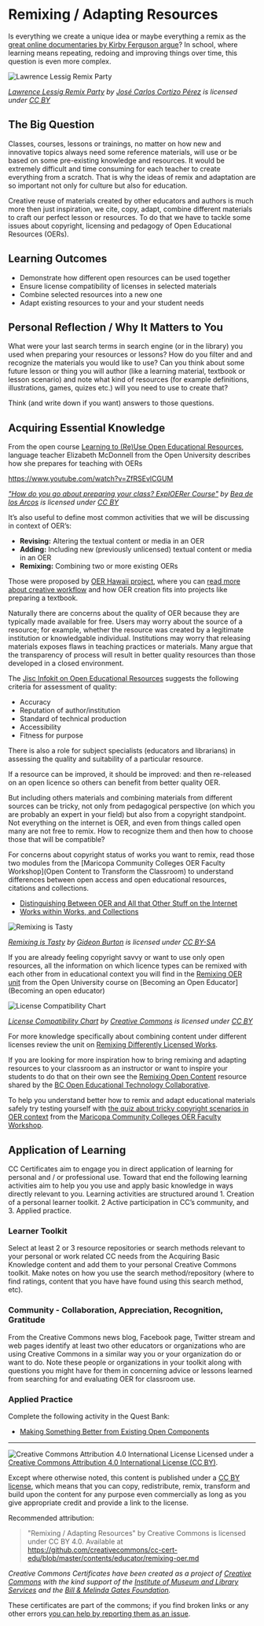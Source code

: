 # Remixing / Adapting Resources

Is everything we create a unique idea or maybe everything a remix as the [great online documentaries by Kirby Ferguson argue](http://everythingisaremix.info/watch-the-series/)? In school, where learning means repeating, redoing and improving things over time, this question is even more complex. 

![Lawrence Lessig Remix Party](https://github.com/creativecommons/cc-cert-edu/blob/master/images/teachers/remix-party.jpg "Lawrence Lessig Remix Party")

*[Lawrence Lessig Remix Party](https://flickr.com/photos/josek/2985192607 "Lawrence Lessig Remix Party") by [José Carlos Cortizo Pérez](https://flickr.com/people/josek) is licensed under [CC BY](https://creativecommons.org/licenses/by/2.0/)*

## The Big Question

Classes, courses, lessons or trainings, no matter on how new and innovative topics always need some reference materials, will use or be based on some pre-existing knowledge and resources. It would be extremely difficult and time consuming for each teacher to create everything from a scratch. That is why the ideas of remix and adaptation are so important not only for culture but also for education.

Creative reuse of materials created by other educators and authors is much more then just inspiration, we cite, copy, adapt, combine different materials to craft our perfect lesson or resources. To do that we have to tackle some issues about copyright, licensing and pedagogy of Open Educational Resources (OERs).

## Learning Outcomes

* Demonstrate how different open resources can be used together
* Ensure license compatibility of licenses in selected materials
* Combine selected resources into a new one
* Adapt existing resources to your and your student needs


## Personal Reflection / Why It Matters to You  
  
What were your last search terms in search engine (or in the library) you used when preparing your resources or lessons? How do you filter and and recognize the materials you would like to use? Can you think about some future lesson or thing you will author (like a learning material, textbook or lesson scenario) and note what kind of resources (for example definitions, illustrations, games, quizes etc.) will you need to use to create that?

Think (and write down if you want) answers to those questions. 



## Acquiring Essential Knowledge 

From the open course [Learning to (Re)Use Open Educational Resources](http://www.exploerercourse.org/), language teacher Elizabeth McDonnell from the Open University describes how she prepares for teaching with OERs

https://www.youtube.com/watch?v=ZfRSEvlCGUM

*["How do you go about preparing your class? ExplOERer Course"](https://www.youtube.com/watch?v=ZfRSEvlCGUM) by [Bea de los Arcos](https://www.youtube.com/channel/UCGk2P9Eg7bfBkA9xyO6Z-sA) is licensed under [CC BY](https://creativecommons.org/licenses/by/3.0)*


It’s also useful to define most common activities that we will be discussing in context of OER’s:

* **Revising:** Altering the textual content or media in an OER 
* **Adding:** Including new (previously unlicensed) textual content or media in an OER
* **Remixing:** Combining two or more existing OERs

Those were proposed by [OER Hawaii project](https://oer.hawaii.edu/), where you can [read more about creative workflow](https://oer.hawaii.edu/tag/remixing/) and how OER creation fits into projects like preparing a textbook.  

Naturally there are concerns about the quality of OER because they are typically made available for free. Users may worry about the source of a resource; for example, whether the resource was created by a legitimate institution or knowledgable individual. Institutions may worry that releasing materials exposes flaws in teaching practices or materials. Many argue that the transparency of process will result in better quality resources than those developed in a closed environment.

The [Jisc Infokit on Open Educational Resources](https://www.jisc.ac.uk/guides/open-educational-resources/quality-considerations) suggests the following criteria for assessment of quality:

* Accuracy
* Reputation of author/institution
* Standard of technical production
* Accessibility
* Fitness for purpose

There is also a role for subject specialists (educators and librarians) in assessing the quality and suitability of a particular resource.

If a resource can be improved, it should be improved: and then re-released on an open licence so others can benefit from better quality OER.

But including others materials and combining materials from different sources can be tricky, not only from pedagogical perspective (on which you are probably an expert in your field) but also from a copyright standpoint. Not everything on the internet is OER, and even from things called open many are not free to remix. How to recognize them and then how to choose those that will be compatible? 

For concerns about copyright status of works you want to remix, read those two modules from the [Maricopa Community Colleges OER Faculty Workshop](Open Content to Transform the Classroom) to understand differences between open access and open educational resources, citations and collections.

* [Distinguishing Between OER and All that Other Stuff on the Internet](https://maricopa.instructure.com/courses/805732/pages/distinguishing-between-oer-and-all-that-other-stuff-on-the-internet?module_item_id=5096076)
* [Works within Works, and Collections](https://maricopa.instructure.com/courses/805732/pages/works-within-works-and-collections?module_item_id=5220365)

![Remixing is Tasty](https://github.com/creativecommons/cc-cert-edu/blob/master/images/teachers/remixing-tasty.jpg "Remixing is Tasty")

*[Remixing is Tasty](https://flickr.com/photos/wakingtiger/3156791341 "Remixing is Tasty") by [Gideon Burton](https://flickr.com/people/wakingtiger) is licensed under [CC BY-SA](https://creativecommons.org/licenses/by-sa/2.0/)*
 
If you are already feeling copyright savvy or want to use only open resources, all the information on which licence types can be remixed with each other from in educational context you will find in the [Remixing OER unit](http://www.open.edu/openlearnworks/mod/oucontent/view.php?id=82520&section=2 ) from the Open University course on [Becoming an Open Educator](Becoming an open educator)

![License Compatibility Chart](https://github.com/creativecommons/cc-cert-core/blob/master/images/licenses/license-compatibility-chart.jpg "License Compatibility Chart")

*[License Compatibility Chart](https://wiki.creativecommons.org/wiki/Wiki/cc_license_compatibility) by [Creative Commons](https://creativecommons.org/) is licensed under [CC BY](https://creativecommons.org/licenses/by/4.0/)*

For more knowledge specifically about combining content under different licenses review the unit on [Remixing Differently Licensed Works](../licenses/remixed.md).

If you are looking for more inspiration how to bring remixing and adapting resources to your classroom as an instructor or want to inspire your students to do that on their own see the [Remixing Open Content](http://bcopened.org/resources/mashing-oer/) resource shared  by the [BC Open Educational Technology Collaborative](http://bcopened.org/).


To help you understand better how to remix and adapt educational materials safely try testing yourself with [the quiz about tricky copyright scenarios in OER context](https://maricopa.instructure.com/courses/805732/quizzes/821784?module_item_id=5179463) from the [Maricopa Community Colleges OER Faculty Workshop](https://maricopa.instructure.com/courses/805732/).

## Application of Learning

CC Certificates aim to engage you in direct application of learning for personal and / or professional use. Toward that end the following learning activities aim to help you you use and apply basic knowledge in ways directly relevant to you. Learning activities are structured around 1. Creation of a personal learner toolkit. 2 Active participation in CC’s community, and 3. Applied practice.


### Learner Toolkit

Select at least 2 or 3 resource repositories or search methods relevant to your personal or work related CC needs from the Acquiring Basic Knowledge content and add them to your personal Creative Commons toolkit. Make notes on how you use the search method/repository (where to find ratings, content that you have have found using this search method, etc).


### Community - Collaboration, Appreciation, Recognition, Gratitude

From the Creative Commons news blog, Facebook page, Twitter stream and web pages identify at least two other educators or organizations who are using Creative Commons in a similar way you or your organization do or want to do. Note these people or organizations in your toolkit along with questions you might have for them in concerning advice or lessons learned from searching for and evaluating OER for classroom use. 

### Applied Practice

Complete the following activity in the Quest Bank:

* [Making Something Better from Existing Open Components](https://quests.creativecommons.org/assignments/making-something-better)

----

![Creative Commons Attribution 4.0 International License](https://github.com/creativecommons/cc-cert-core/blob/master/images/cc-by-88x31.png "CC BY")
Licensed under a [Creative Commons Attribution 4.0 International License (CC BY)](https://creativecommons.org/licenses/by/4.0/).

Except where otherwise noted, this content is published under a [CC BY license](https://creativecommons.org/licenses/by/4.0/), which means that you can copy, redistribute, remix, transform and build upon the content for any purpose even commercially as long as you give appropriate credit and provide a link to the license.



Recommended attribution: 

> "Remixing / Adapting Resources" by Creative Commons is licensed under CC BY 4.0. Available at    
> https://github.com/creativecommons/cc-cert-edu/blob/master/contents/educator/remixing-oer.md


*Creative Commons Certificates have been created as a project of [Creative Commons](http://creativecommons.org/) with the kind support of the [Institute of Museum and Library Services](https://www.imls.gov/) and the [Bill &amp; Melinda Gates Foundation](http://www.gatesfoundation.org/).*

These certificates are part of the commons; if you find broken links or any other errors  [you can help by reporting them as an issue](https://github.com/creativecommons/cc-cert-edu/issues).



